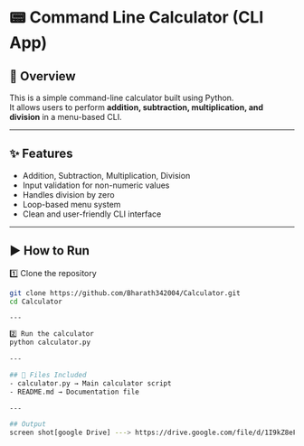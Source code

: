# 📟 Command Line Calculator (CLI App)

## 📖 Overview
This is a simple command-line calculator built using Python.  
It allows users to perform **addition, subtraction, multiplication, and division** in a menu-based CLI.

---

## ✨ Features
- Addition, Subtraction, Multiplication, Division
- Input validation for non-numeric values
- Handles division by zero
- Loop-based menu system
- Clean and user-friendly CLI interface

---

## ▶️ How to Run
1️⃣ Clone the repository  
```bash
git clone https://github.com/Bharath342004/Calculator.git
cd Calculator

---

2️⃣ Run the calculator
python calculator.py

---

## 📂 Files Included
- calculator.py → Main calculator script
- README.md → Documentation file

---

## Output
screen shot[google Drive] ---> https://drive.google.com/file/d/1I9kZ8eFilYPQDzhKtcTFpYJmP528yXyv/view?usp=drivesdk



